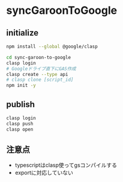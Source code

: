 # syncGaroonToGoogle

## initialize

```bash
npm install --global @google/clasp

cd sync-garoon-to-google
clasp login
# Googleドライブ直下にGAS作成
clasp create --type api
# clasp clone [script_id]
npm init -y
```

## publish

```bash
clasp login
clasp push
clasp open
```

## 注意点

- typescriptはclasp使ってgsコンパイルする
- exportに対応していない
